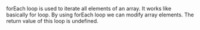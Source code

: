 forEach loop is used to iterate all elements of an array. It works like basically for loop. 
By using forEach loop we can modify array elements. The return value of this loop is undefined. 